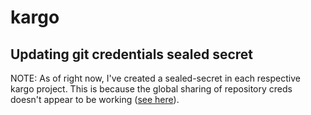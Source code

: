 # kargo

## Updating git credentials sealed secret

NOTE: As of right now, I've created a sealed-secret in each respective kargo project. This is because the global sharing of repository creds doesn't appear to be working ([see here](https://github.com/akuity/kargo/pull/1041)).

